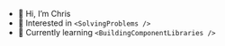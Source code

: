 - 👋 Hi, I’m Chris
- 👀 Interested in ```<SolvingProblems />```
- 🌱 Currently learning ```<BuildingComponentLibraries />```

<br/>
<br/>

<!---
chrismuiruriz/chrismuiruriz is a ✨ special ✨ repository because its `README.md` (this file) appears on your GitHub profile.
You can click the Preview link to take a look at your changes.
--->
